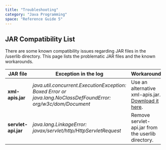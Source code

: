 ```yaml
---
title: "Troubleshooting"
category: "Java Programming"
space: "Reference Guide 5"
---
```



## JAR Compatibility List

There are some known compatibility issues regarding JAR files in the <projectpath>/userlib directory. This page lists the problematic JAR files and the known workarounds.

JAR file            | Exception in the log                                                                                           | Workaround
------------------- | -------------------------------------------------------------------------------------------------------------- | -------------------------------------------------------------------------------------
**xml-apis.jar**    | _java.util.concurrent.ExecutionException: Boxed Error or java.lang.NoClassDefFoundError: org/w3c/dom/Document_ | Use an alternative xml-apis.jar. [Download it here](attachments/4522375/4751467.jar).
**servlet-api.jar** | _java.lang.LinkageError: javax/servlet/http/HttpServletRequest_                                                | Remove servlet-api.jar from the userlib directory.
